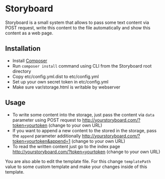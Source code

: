 # Storyboard

Storyboard is a small system that allows to pass some text content via POST request, write this content to the file automatically and show this content as a web page.
 
## Installation

- Install [Composer](https://www.google.com) 
- Run `composer install` command using CLI from the Storyboard root directory
- Copy etc/config.yml.dist to etc/config.yml
- Set up your own secret token in etc/config.yml
- Make sure var/storage.html is writable by webserver

## Usage

- To write some content into the storage, just pass the content via `data` parameter using POST request to http://yourstoryboard.com/?token=yourtoken (change to your own URL)
- If you want to append a new content to the stored in the storage, pass the `append` parameter additionally http://yourstoryboard.com/?token=yourtoken&append=1 (change to your own URL)
- To read the written content just go to the index page http://yourstoryboard.com/?token=yourtoken (change to your own URL)

You are also able to edit the template file. For this change `templatePath` value to some custom template and make your changes inside of this template. 

